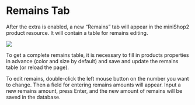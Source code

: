 # Remains Tab

After the extra is enabled, a new “Remains” tab will appear in the miniShop2 product resource. It will contain a table for remains editing.

[![](https://file.modx.pro/files/0/7/f/07fabf8b1eebd0e5ee0c48b5a5c4d6fas.jpg)](https://file.modx.pro/files/0/7/f/07fabf8b1eebd0e5ee0c48b5a5c4d6fa.png)

To get a complete remains table, it is necessary to fill in products properties in advance (color and size by default) and save and update the remains table (or reload the page).

To edit remains, double-click the left mouse button on the number you want to change. Then a field for entering remains amounts will appear. Input a new remains amount, press Enter, and the new amount of remains will be saved in the database.
